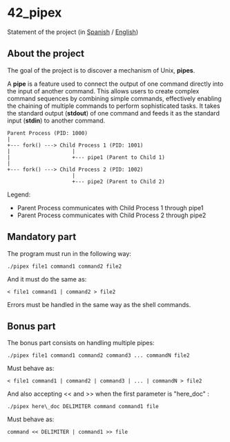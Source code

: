 # 42_pipex

Statement of the project (in [Spanish](es.subject.pdf) / [English](en.subject.pdf))

## About the project

The goal of the project is to discover a mechanism of Unix, **pipes**.

A **pipe** is a feature used to connect the output of one command directly into the input of another command. This allows users to create complex command sequences by combining simple commands, effectively enabling the chaining of multiple commands to perform sophisticated tasks. It takes the standard output (**stdout**) of one command and feeds it as the standard input (**stdin**) to another command.

    Parent Process (PID: 1000)
    |
    +--- fork() ---> Child Process 1 (PID: 1001)
    |                    |
    |                    +--- pipe1 (Parent to Child 1)
    |
    +--- fork() ---> Child Process 2 (PID: 1002)
                         |
                         +--- pipe2 (Parent to Child 2)

Legend:

- Parent Process communicates with Child Process 1 through pipe1
- Parent Process communicates with Child Process 2 through pipe2


## Mandatory part

The program must run in the following way:

    ./pipex file1 command1 command2 file2

And it must do the same as:

    < file1 command1 | command2 > file2

Errors must be handled in the same way as the shell commands.

## Bonus part

The bonus part consists on handling multiple pipes:

    ./pipex file1 command1 command2 command3 ... commandN file2

Must behave as:

    < file1 command1 | command2 | command3 | ... | commandN > file2

And also accepting << and >> when the first parameter is "here_doc" :

    ./pipex here\_doc DELIMITER command command1 file

Must behave as:

    command << DELIMITER | command1 >> file